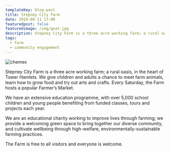 ```yaml
---
templateKey: blog-post
title: Stepney City Farm
date: 2019-09-11 17:00
featuredpost: false
featuredimage: /img/goat.jpg
description: Stepney City Farm is a three acre working farm; a rural oasis, in the heart of Tower Hamlets.
tags:
  - farm
  - community engagement
---
```

![chemex](/img/goat.jpg)

Stepney City Farm is a three acre working farm; a rural oasis, in the heart of Tower Hamlets. We give children and adults a chance to meet farm animals, learn how to grow food and try out arts and crafts. Every Saturday, the Farm hosts a popular Farmer’s Market.

We have an extensive education programme, with over 5,000 school children and young people benefiting from funded classes, tours and projects each year.

We are an educational charity working to improve lives through farming; we provide a welcoming green space to bring together our diverse community, and cultivate wellbeing through high-welfare, environmentally-sustainable farming practices.

The Farm is free to all visitors and everyone is welcome.